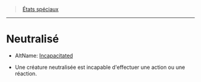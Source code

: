 ﻿---
!GenericItem
Name: Neutralisé
Id: conditions_hd.md#neutralisé
ParentLink: conditions_hd.md#États-spéciaux
ParentName: États spéciaux
NameLevel: 1
AltName: '[Incapacitated](srd_conditions_incapacitated.md)'
Attributes: {}
---
> [États spéciaux](hd_conditions.md)

---

# Neutralisé

- AltName: [Incapacitated](srd_conditions_incapacitated.md)

* Une créature neutralisée est incapable d'effectuer une action ou une réaction.


